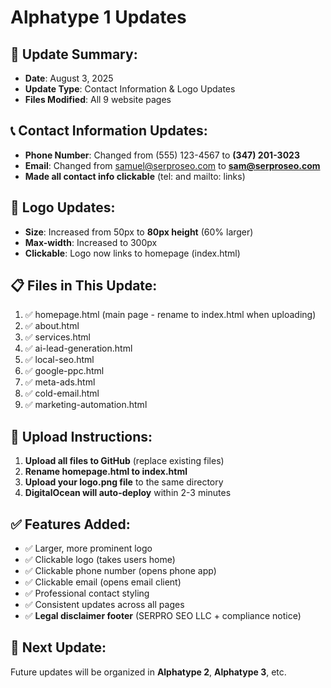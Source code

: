 # Alphatype 1 Updates

## 🔄 **Update Summary:**
- **Date**: August 3, 2025
- **Update Type**: Contact Information & Logo Updates
- **Files Modified**: All 9 website pages

## 📞 **Contact Information Updates:**
- **Phone Number**: Changed from (555) 123-4567 to **(347) 201-3023**
- **Email**: Changed from samuel@serproseo.com to **sam@serproseo.com**
- **Made all contact info clickable** (tel: and mailto: links)

## 🎨 **Logo Updates:**
- **Size**: Increased from 50px to **80px height** (60% larger)
- **Max-width**: Increased to 300px
- **Clickable**: Logo now links to homepage (index.html)

## 📋 **Files in This Update:**
1. ✅ homepage.html (main page - rename to index.html when uploading)
2. ✅ about.html 
3. ✅ services.html
4. ✅ ai-lead-generation.html
5. ✅ local-seo.html
6. ✅ google-ppc.html
7. ✅ meta-ads.html
8. ✅ cold-email.html
9. ✅ marketing-automation.html

## 🚀 **Upload Instructions:**
1. **Upload all files to GitHub** (replace existing files)
2. **Rename homepage.html to index.html** 
3. **Upload your logo.png file** to the same directory
4. **DigitalOcean will auto-deploy** within 2-3 minutes

## ✅ **Features Added:**
- ✅ Larger, more prominent logo
- ✅ Clickable logo (takes users home)
- ✅ Clickable phone number (opens phone app)
- ✅ Clickable email (opens email client)
- ✅ Professional contact styling
- ✅ Consistent updates across all pages
- ✅ **Legal disclaimer footer** (SERPRO SEO LLC + compliance notice)

## 🔄 **Next Update:**
Future updates will be organized in **Alphatype 2**, **Alphatype 3**, etc.